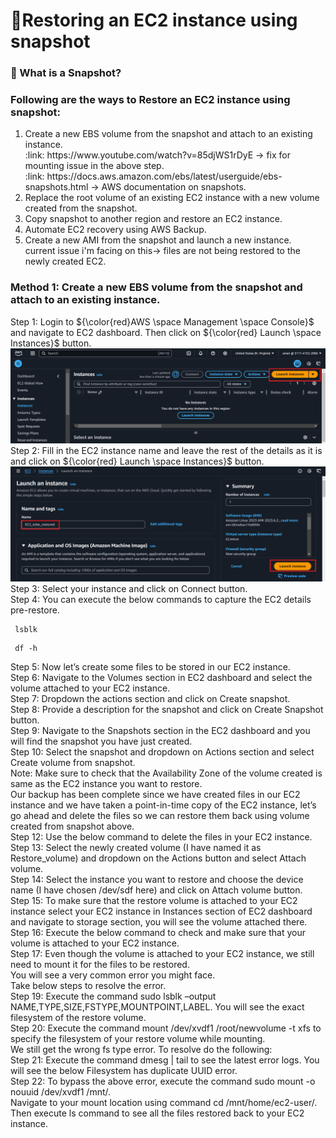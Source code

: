 # :signal_strength:Restoring an EC2 instance using snapshot

### :floppy_disk: What is a Snapshot?

### Following are the ways to Restore an EC2 instance using snapshot:
<ol>
  <li>Create a new EBS volume from the snapshot and attach to an existing instance.</li>
  :link: https://www.youtube.com/watch?v=85djWS1rDyE -> fix for mounting issue in the above step.<br>
  :link: https://docs.aws.amazon.com/ebs/latest/userguide/ebs-snapshots.html -> AWS documentation on snapshots.
  <li>Replace the root volume of an existing EC2 instance with a new volume created from the snapshot.</li>
  <li>Copy snapshot to another region and restore an EC2 instance.</li>
  <li>Automate EC2 recovery using AWS Backup.</li>
  <li>Create a new AMI from the snapshot and launch a new instance.</li>
  current issue i'm facing on this-> files are not being restored to the newly created EC2.
</ol>

### Method 1: Create a new EBS volume from the snapshot and attach to an existing instance.

Step 1: Login to ${\color{red}AWS \space Management \space Console}$ and navigate to EC2 dashboard. Then click on ${\color{red} Launch \space Instances}$ button. <br>
![EC2 dashboard](https://github.com/amancs1422/AWS-Cloud-Practitioner/blob/main/Images/BKP_Restore%201.png)<br>
Step 2: Fill in the EC2 instance name and leave the rest of the details as it is and click on ${\color{red} Launch \space Instances}$ button. <br>
![Fill_details_Launch_Instance](https://github.com/amancs1422/AWS-Cloud-Practitioner/blob/main/Images/BKP_Restore%202.png)<br>
Step 3: Select your instance and click on Connect button.<br>
Step 4: You can execute the below commands to capture the EC2 details pre-restore.<br>
```
 lsblk
```
```
 df -h
```
Step 5: Now let’s create some files to be stored in our EC2 instance.<br>
Step 6: Navigate to the Volumes section in EC2 dashboard and select the volume attached to your EC2 instance.<br>
Step 7: Dropdown the actions section and click on Create snapshot.<br>
Step 8: Provide a description for the snapshot and click on Create Snapshot button. <br>
Step 9: Navigate to the Snapshots section in the EC2 dashboard and you will find the snapshot you have just created. <br>
Step 10: Select the snapshot and dropdown on Actions section and select Create volume from snapshot. <br>
Note: Make sure to check that the Availability Zone of the volume created is same as the EC2 instance you want to restore.<br>
Our backup has been complete since we have created files in our EC2 instance and we have taken a point-in-time copy of the EC2 instance, let’s go ahead and delete the files so we can restore them back using volume created from snapshot above.<br>
Step 12: Use the below command to delete the files in your EC2 instance.<br>
Step 13: Select the newly created volume (I have named it as Restore_volume) and dropdown on the Actions button and select Attach volume.<br>
Step 14: Select the instance you want to restore and choose the device name (I have chosen /dev/sdf here) and click on Attach volume button.<br>
Step 15: To make sure that the restore volume is attached to your EC2 instance select your EC2 instance in Instances section of EC2 dashboard and navigate to storage section, you will see the volume attached there.<br>
Step 16: Execute the below command to check and make sure that your volume is attached to your EC2 instance.<br>
Step 17: Even though the volume is attached to your EC2 instance, we still need to mount it for the files to be restored.<br>
You will see a very common error you might face.<br>
Take below steps to resolve the error.<br>
Step 19: Execute the command sudo lsblk –output NAME,TYPE,SIZE,FSTYPE,MOUNTPOINT,LABEL. You will see the exact filesystem of the restore volume.  <br>
Step 20: Execute the command mount /dev/xvdf1 /root/newvolume -t xfs to specify the filesystem of your restore volume while mounting.<br>
We still get the wrong fs type error. To resolve do the following:<br>
Step 21: Execute the command dmesg | tail to see the latest error logs. You will see the below Filesystem has duplicate UUID error.<br>
Step 22: To bypass the above error, execute the command sudo mount -o nouuid /dev/xvdf1 /mnt/.<br>
Navigate to your mount location using command cd /mnt/home/ec2-user/.<br>
Then execute ls command to see all the files restored back to your EC2 instance. <br>
